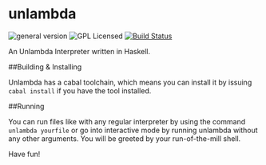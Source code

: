 # unlambda
![general version](http://img.shields.io/badge/version-0.1.1-green.svg)
![GPL Licensed](http://img.shields.io/badge/license-GPLv2-blue.svg)
[![Build Status](https://travis-ci.org/hellerve/unlambda.png?branch=master)](https://travis-ci.org/hellerve/unlambda)

An Unlambda Interpreter written in Haskell.

##Building & Installing

Unlambda has a cabal toolchain, which means you can install it by issuing `cabal install`
if you have the tool installed.

##Running

You can run files like with any regular interpreter by using the command 
`unlambda yourfile` or go into interactive mode by running unlambda without
any other arguments. You will be greeted by your run-of-the-mill shell.

Have fun!
